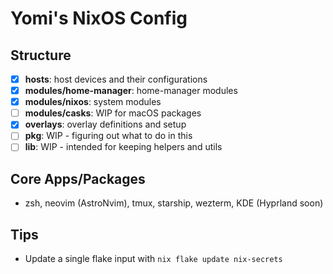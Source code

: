 # Yomi's NixOS Config

## Structure
- [x] **hosts**: host devices and their configurations
- [x] **modules/home-manager**: home-manager modules
- [x] **modules/nixos**: system modules
- [ ] **modules/casks**: WIP for macOS packages
- [x] **overlays**: overlay definitions and setup
- [ ] **pkg**: WIP - figuring out what to do in this
- [ ] **lib**: WIP - intended for keeping helpers and utils

## Core Apps/Packages
- zsh, neovim (AstroNvim), tmux, starship, wezterm, KDE (Hyprland soon)

## Tips
- Update a single flake input with `nix flake update nix-secrets`